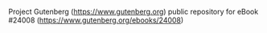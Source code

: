 Project Gutenberg (https://www.gutenberg.org) public repository for eBook #24008 (https://www.gutenberg.org/ebooks/24008)
